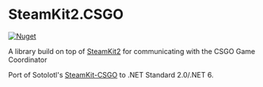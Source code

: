 # SteamKit2.CSGO
[![Nuget](https://img.shields.io/nuget/v/SteamKit2.CSGO)](https://www.nuget.org/packages/SteamKit2.CSGO)

A library build on top of [SteamKit2](https://github.com/SteamRE/SteamKit) for communicating with the CSGO Game Coordinator

Port of Sotolotl's [SteamKit-CSGO](https://github.com/Sotolotl/SteamKit-CSGO) to .NET Standard 2.0/.NET 6.
